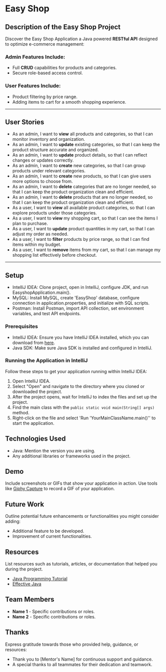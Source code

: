 # Easy Shop

## Description of the Easy Shop Project
Discover the Easy Shop Application a Java powered **RESTful API** designed to optimize e-commerce management:
### Admin Features Include:
- Full **CRUD** capabilities for products and categories.
- Secure role-based access control.
### User Features Include:
- Product filtering by price range.
- Adding items to cart for a smooth shopping experience.
---
## User Stories
- As an admin, I want to **view** all products and categories, so that I can monitor inventory and organization.
- As an admin, I want to **update** existing categories, so that I can keep the product structure accurate and organized.
- As an admin, I want to **update** product details, so that I can reflect changes or updates correctly.
- As an admin, I want to **create** new categories, so that I can group products under relevant categories.
- As an admin, I want to **create** new products, so that I can give users more options to choose from.
- As an admin, I want to **delete** categories that are no longer needed, so that I can keep the product organization clean and efficient.
- As an admin, I want to **delete** products that are no longer needed, so that I can keep the product organization clean and efficient.
- As a user, I want to **view** all available product categories, so that I can explore products under those categories.
- As a user, I want to **view** my shopping cart, so that I can see the items I plan to purchase.
- As a user, I want to **update** product quantities in my cart, so that I can adjust my order as needed.
- As a user, I want to **filter** products by price range, so that I can find items within my budget.
- As a user, I want to **remove** items from my cart, so that I can manage my shopping list effectively before checkout.

---
## Setup

- IntelliJ IDEA: Clone project, open in IntelliJ, configure JDK, and run EasyshopApplication.main().
- MySQL: Install MySQL, create 'EasyShop' database, configure connection in application.properties, and initialize with SQL scripts.
- Postman: Install Postman, import API collection, set environment variables, and test API endpoints.

### Prerequisites

- IntelliJ IDEA: Ensure you have IntelliJ IDEA installed, which you can download from [here](https://www.jetbrains.com/idea/download/).
- Java SDK: Make sure Java SDK is installed and configured in IntelliJ.


### Running the Application in IntelliJ

Follow these steps to get your application running within IntelliJ IDEA:

1. Open IntelliJ IDEA.
2. Select "Open" and navigate to the directory where you cloned or downloaded the project.
3. After the project opens, wait for IntelliJ to index the files and set up the project.
4. Find the main class with the `public static void main(String[] args)` method.
5. Right-click on the file and select 'Run 'YourMainClassName.main()'' to start the application.

## Technologies Used

- Java: Mention the version you are using.
- Any additional libraries or frameworks used in the project.

## Demo

Include screenshots or GIFs that show your application in action. Use tools like [Giphy Capture](https://giphy.com/apps/giphycapture) to record a GIF of your application.



## Future Work

Outline potential future enhancements or functionalities you might consider adding:

- Additional feature to be developed.
- Improvement of current functionalities.

## Resources

List resources such as tutorials, articles, or documentation that helped you during the project.

- [Java Programming Tutorial](https://www.example.com)
- [Effective Java](https://www.example.com)

## Team Members

- **Name 1** - Specific contributions or roles.
- **Name 2** - Specific contributions or roles.

## Thanks

Express gratitude towards those who provided help, guidance, or resources:

- Thank you to [Mentor's Name] for continuous support and guidance.
- A special thanks to all teammates for their dedication and teamwork.